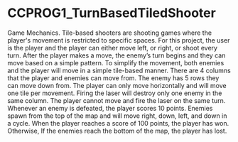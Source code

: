 # CCPROG1_TurnBasedTiledShooter

Game Mechanics.
  Tile-based shooters are shooting games where the player's movement is restricted to specific spaces. For this project, the user is the player and the player can either move left, or right, or shoot every turn. After the player makes a move, the enemy’s turn begins and they can move based on a simple pattern. To simplify the movement, both enemies and the player will move in a simple tile-based manner. There are 4 columns that the player and enemies can move from. The enemy has 5 rows they can move down from. The player can only move horizontally and will move one tile per movement. Firing the laser will destroy only one enemy in the same column. The player cannot move and fire the laser on the same turn. Whenever an enemy is defeated, the player scores 10 points. Enemies spawn from the top of the map and will move right, down, left, and down in a cycle. When the player reaches a score of 100 points, the player has won. Otherwise, If the enemies reach the bottom of the map, the player has lost. 

